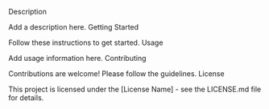 Description

Add a description here.
Getting Started

Follow these instructions to get started.
Usage

Add usage information here.
Contributing

Contributions are welcome! Please follow the guidelines.
License

This project is licensed under the [License Name] - see the LICENSE.md file for details.
